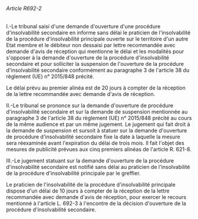 ###### Article R692-2

I.-Le tribunal saisi d'une demande d'ouverture d'une procédure d'insolvabilité secondaire en informe sans délai le praticien de l'insolvabilité de la procédure d'insolvabilité principale ouverte sur le territoire d'un autre Etat membre et le débiteur non dessaisi par lettre recommandée avec demande d'avis de réception qui mentionne le délai et les modalités pour s'opposer à la demande d'ouverture de la procédure d'insolvabilité secondaire et pour solliciter la suspension de l'ouverture de la procédure d'insolvabilité secondaire conformément au paragraphe 3 de l'article 38 du règlement (UE) n° 2015/848 précité.

Le délai prévu au premier alinéa est de 20 jours à compter de la réception de la lettre recommandée avec demande d'avis de réception.

II.-Le tribunal se prononce sur la demande d'ouverture de procédure d'insolvabilité secondaire et sur la demande de suspension mentionnée au paragraphe 3 de l'article 38 du règlement (UE) n° 2015/848 précité au cours de la même audience et par un même jugement. Le jugement qui fait droit à la demande de suspension et sursoit à statuer sur la demande d'ouverture de procédure d'insolvabilité secondaire fixe la date à laquelle la mesure sera réexaminée avant l'expiration du délai de trois mois. Il fait l'objet des mesures de publicité prévues aux cinq premiers alinéas de l'article R. 621-8.

III.-Le jugement statuant sur la demande d'ouverture de la procédure d'insolvabilité secondaire est notifié sans délai au praticien de l'insolvabilité de la procédure d'insolvabilité principale par le greffier.

Le praticien de l'insolvabilité de la procédure d'insolvabilité principale dispose d'un délai de 10 jours à compter de la réception de la lettre recommandée avec demande d'avis de réception, pour exercer le recours mentionné à l'article L. 692-3 à l'encontre de la décision d'ouverture de la procédure d'insolvabilité secondaire.

